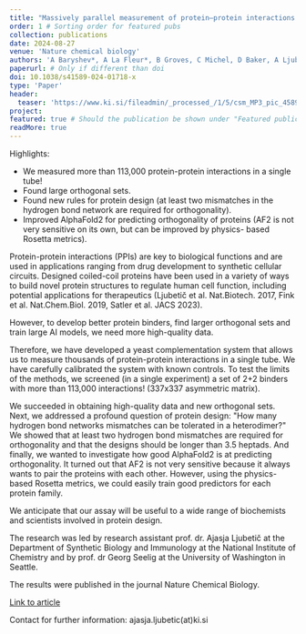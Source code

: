 ```yaml
---
title: "Massively parallel measurement of protein–protein interactions by sequencing using MP3-seq"
order: 1 # Sorting order for featured pubs
collection: publications
date: 2024-08-27
venue: 'Nature chemical biology'
authors: 'A Baryshev*, A La Fleur*, B Groves, C Michel, D Baker, A Ljubetič✉, G Seelig✉'
paperurl: # Only if different than doi
doi: 10.1038/s41589-024-01718-x
type: 'Paper'
header:
  teaser: 'https://www.ki.si/fileadmin/_processed_/1/5/csm_MP3_pic_458956a986.jpg'
project: 
featured: true # Should the publication be shown under "Featured publications" at the top of page
readMore: true
---
```


Highlights:
* We measured more than 113,000 protein-protein interactions in a single tube!
* Found large orthogonal sets.
* Found new rules for protein design (at least two mismatches in the hydrogen bond network are required for orthogonality).
* Improved AlphaFold2 for predicting orthogonality of proteins (AF2 is not very sensitive on its own, but can be improved by physics- based Rosetta metrics).

 

Protein-protein interactions (PPIs) are key to biological functions and are used in applications ranging from drug development to synthetic cellular circuits. Designed coiled-coil proteins have been used in a variety of ways to build novel protein structures to regulate human cell function, including potential applications for therapeutics (Ljubetič et al. Nat.Biotech. 2017, Fink et al. Nat.Chem.Biol. 2019, Satler et al. JACS 2023).

However, to develop better protein binders, find larger orthogonal sets and train large AI models, we need more high-quality data.

Therefore, we have developed a yeast complementation system that allows us to measure thousands of protein-protein interactions in a single tube. We have carefully calibrated the system with known controls. To test the limits of the methods, we screened (in a single experiment) a set of 2+2 binders with more than 113,000 interactions! (337x337 asymmetric matrix).

We succeeded in obtaining high-quality data and new orthogonal sets. Next, we addressed a profound question of protein design: "How many hydrogen bond networks mismatches can be tolerated in a heterodimer?" We showed that at least two hydrogen bond mismatches are required for orthogonality and that the designs should be longer than 3.5 heptads. And finally, we wanted to investigate how good AlphaFold2 is at predicting orthogonality. It turned out that AF2 is not very sensitive because it always wants to pair the proteins with each other. However, using the physics-based Rosetta metrics, we could easily train good predictors for each protein family.

We anticipate that our assay will be useful to a wide range of biochemists and scientists involved in protein design.

The research was led by research assistant prof. dr. Ajasja Ljubetič at the Department of Synthetic Biology and Immunology at the National Institute of Chemistry and by prof. dr Georg Seelig at the University of Washington in Seattle.

The results were published in the journal Nature Chemical Biology.

[Link to article](https://www.nature.com/articles/s41589-024-01718-x)

Contact for further information: ajasja.ljubetic(at)ki.si

